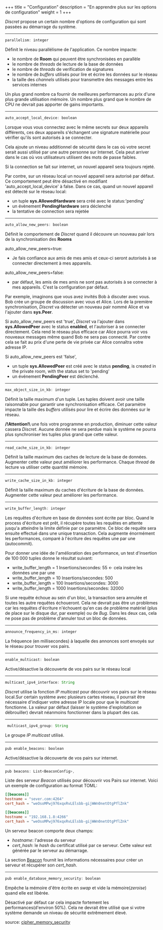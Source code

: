 +++
title = "Configuration"
description = "En apprendre plus sur les options de configuration"
weight = 1
+++

*Discret* propose un certain nombre d'options de configuration qui sont passées au démarrage du système.

---

```js
parallelism: integer
```
Définit le niveau parallélisme de l'application. Ce nombre impacte:
- le nombre de **Room** qui peuvent être synchronisées en parallèle
- le nombre de *threads* de lecture de la base de données
- le nombre de *threads* de verification de signatures
- le nombre de *buffers* utilisés pour lire et écrire les données sur le réseau
- la taille des *channels* utilisés pour transmettre des messages entre les services internes

Un plus grand nombre ca fournir de meilleures performances au prix d'une plus grande utilisation mémoire. Un nombre plus grand que le nombre de CPU ne devrait pas apporter de gains importants.

---

```js
auto_accept_local_device: boolean
```
Lorsque vous vous connectez avec le même secrets sur deux appareils différents, ces deux appareils s'échangent une signature matérielle pour vérifier qu'ils sont autorisés à se connecter. 

Cela ajoute un niveau additionnel de sécurité dans le cas où votre secret serait aussi utilisé par une autre personne sur Internet. Cela peut arriver dans le cas où vos utilisateurs utilisent des mots de passe faibles. 

Si la connection se fait sur internet, un nouvel appareil sera toujours rejeté.
  
Par contre, sur un réseau local un nouvel appareil sera autorisé par défaut. Ce comportement peut être désactivé en modifiant 'auto_accept_local_device' à false.
Dans ce cas, quand un nouvel appareil est détecté sur le réseau local:
- un tuple **sys.AllowedHardware** sera créé avec le status:'pending'
- un évènement **PendingHardware** sera déclenché
- la tentative de connection sera rejetée

---

```js
auto_allow_new_peers: boolean
```
Définit le comportement de *Discret* quand il découvre un nouveau pair lors de la synchronisation des **Rooms**

auto_allow_new_peers=true:
- Je fais confiance aux amis de mes amis et ceux-ci seront autorisés à se connecter directement à mes appareils. 

auto_allow_new_peers=false:
- par défaut, les amis de mes amis ne sont pas autorisés à se connecter à mes appareils. C'est la configuration par défaut.

Par exemple, imaginons que vous avez invités Bob à discuter avec vous. Bob crée un groupe de discussion avec vous et Alice. Lors de la première synchronisation, *Discret*  va détecter un nouveau pair nommé Alice et va l'ajouter dans **sys.Peer**.

Si  auto_allow_new_peers est 'true', *Discret* va l'ajouter dans **sys.AllowedPeer** avec le status **enabled**, et l'autoriser à se connecter directement. Cela rend le réseau plus efficace car Alice pourra voir vos nouveaux messages même quand Bob ne sera pas connecté. Par contre cela se fait au prix d'une perte de vie privée car Alice connaîtra votre adresse IP. 

Si auto_allow_new_peers est 'false',
- un tuple **sys.AllowedPeer** est créé avec le status **pending**, is created in the private room, with the status set to 'pending'
- un événement **PendingPeer** est déclenché.
    
---

```js
max_object_size_in_kb: integer
```   
Définit la taille maximum d'un tuple. Les tuples doivent avoir une taille raisonnable pour garantir une synchronisation efficace.
Cet paramètre impacte la taille des *buffers* utilisés pour lire et écrire des données sur le réseau.

**/!Attention!\\** une fois votre programme en production, diminuer cette valeur cassera *Discret*. Aucune donnée ne sera perdue mais le système ne pourra plus synchroniser les tuples plus grand que cette valeur.

---

```js    
read_cache_size_in_kb: integer
```
Définit la taille maximum des caches de lecture de la base de données. Augmenter cette valeur peut améliorer les performance. Chaque *thread* de lecture va utiliser cette
quantité mémoire.

---

```js  
write_cache_size_in_kb: integer
```
Définit la taille maximum du caches d'écriture de la base de données. Augmenter cette valeur peut améliorer les performance.

---
    
```js 
write_buffer_length: integer
```
Les requêtes d'écriture en base de données sont écrite par bloc. Quand le process d'écriture est prêt, il récupère toutes les requêtes en attente jusqu'a atteindre la limite définie par ce paramètre. Ce bloc de requête sera ensuite effectué dans une unique transaction. Cela augmente énormément les performances, comparé à l'écriture des requêtes une par une (autocommit).

Pour donner une idée de l'amélioration des performance, un test d'insertion de 100 000 tuples donne le résultat suivant:
- write_buffer_length = 1       Insertions/secondes: 55  <- cela insère les données une par une
- write_buffer_length = 10      Insertions/secondes: 500
- write_buffer_length = 100     Insertions/secondes: 3000
- write_buffer_length = 1000    Insertions/secondes: 32000

Si une requête échoue au sein d'un bloc, la transaction sera annulée et toutes les autre requêtes échoueront. Cela ne devrait pas être un problèmes car les requêtes d'écriture n'échouent qu'en cas de problème matériel (plus de place sur le disque dur, par exemple) ou de *Bug*. Dans les deux cas, cela ne pose pas de problème d'annuler tout un bloc de données.

---    

```js 
announce_frequency_in_ms: integer
```
La fréquence (en millisecondes) à laquelle des annonces sont envoyés sur le réseau pour trouver vos pairs.
    
---

```js 
enable_multicast: boolean
```   
Active/désactive la découverte de vos pairs sur le réseau local

---

```js 
multicast_ipv4_interface: String
```   
*Discret* utilise la fonction *IP multicast* pour découvrir vos pairs sur le réseau local.Sur certain système avec plusieurs cartes réseau, il pourrait être nécessaire d'indiquer votre adresse IP locale pour que le *multicast* fonctionne. La valeur par défaut (laisser le système d'exploitation se débrouiller) devrait néanmoins fonctionner dans la plupart des cas. 

---

```js 
 multicast_ipv4_group: String
``` 
Le groupe *IP multicast* utilisé. 

---

```js 
pub enable_beacons: boolean
```
Active/désactive la découverte de vos pairs  sur internet.

---

```js  
pub beacons: List<BeaconConfig>,
```
Liste des serveur *Beacon* utilisés pour découvrir vos Pairs sur internet. Voici un exemple de configuration au format TOML:
```toml 
[[beacons]]
hostname = "sever.com:4264"
cert_hash = "weOsoMPwj976xqxRvLElsbb-gijWWn0netOtgPflZnk"

[[beacons]]
hostname = "192.168.1.8:4266"
cert_hash = "weOsoMPwj976xqxRvLElsbb-gijWWn0netOtgPflZnk"
```

Un serveur beacon comporte deux champs:
- *hostname*: l'adresse du serveur
- *cert_hash*: le *hash* du certificat utilisé par ce serveur. Cette valeur est générée par le serveur au démarrage.

La section [Beacon](@/learn/configuration/beacon.fr.md) fournit les informations nécessaires pour créer un serveur et récupérer son *cert_hash*.

---
    
```js      
pub enable_database_memory_security: boolean
```
Empêche la mémoire d'être écrite en *swap* et vide la mémoire(*zeroise*) quand elle est libérée.

Désactivé par défaut car cela impacte fortement les performances(d'environ 50%). Cela ne devrait être utilisé que si votre système demande un niveau de sécurité extrêmement élevé.

source: [cipher_memory_security](https://discuss.zetetic.net/t/what-is-the-purpose-of-pragma-cipher-memory-security/3953)
